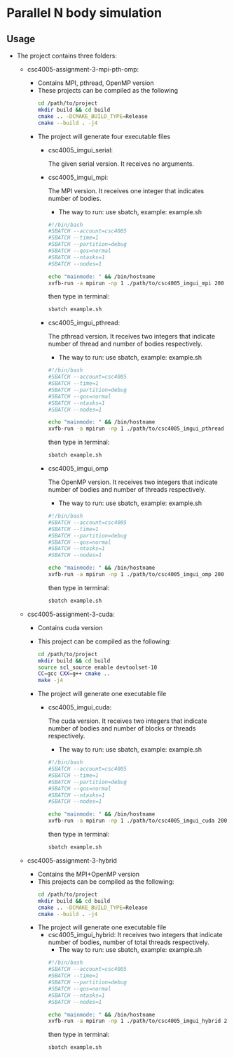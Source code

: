 # Parallel N body simulation

## Usage

- The project contains three folders:
  - csc4005-assignment-3-mpi-pth-omp:
    
    - Contains MPI, pthread, OpenMP version
    - These projects can be compiled as the following
      ```bash
      cd /path/to/project
      mkdir build && cd build
      cmake .. -DCMAKE_BUILD_TYPE=Release
      cmake --build . -j4
      ```
    - The project will generate four executable files
      - csc4005_imgui_serial:
        
        The given serial version. It receives no arguments.
      - csc4005_imgui_mpi:
        
        The MPI version. It receives one integer that indicates number of bodies.
        - The way to run:
        use sbatch, example: 
        example.sh
        ```bash
        #!/bin/bash
        #SBATCH --account=csc4005
        #SBATCH --time=1
        #SBATCH --partition=debug
        #SBATCH --qos=normal
        #SBATCH --ntasks=1
        #SBATCH --nodes=1

        echo "mainmode: " && /bin/hostname
        xvfb-run -a mpirun -np 1 ./path/to/csc4005_imgui_mpi 200
        ```
        then type in terminal:
        ```bash
        sbatch example.sh
        ```

      - csc4005_imgui_pthread:

        The pthread version. It receives two integers that indicate number of thread and number of bodies respectively.

        - The way to run:
        use sbatch, example: 
        example.sh
        ```bash
        #!/bin/bash
        #SBATCH --account=csc4005
        #SBATCH --time=1
        #SBATCH --partition=debug
        #SBATCH --qos=normal
        #SBATCH --ntasks=1
        #SBATCH --nodes=1

        echo "mainmode: " && /bin/hostname
        xvfb-run -a mpirun -np 1 ./path/to/csc4005_imgui_pthread 2 200
        ```
        then type in terminal:
        ```bash
        sbatch example.sh
        ```

      - csc4005_imgui_omp

        The OpenMP version. It receives two integers that indicate number of bodies and number of threads respectively.

        - The way to run:
        use sbatch, example: 
        example.sh
        ```bash
        #!/bin/bash
        #SBATCH --account=csc4005
        #SBATCH --time=1
        #SBATCH --partition=debug
        #SBATCH --qos=normal
        #SBATCH --ntasks=1
        #SBATCH --nodes=1

        echo "mainmode: " && /bin/hostname
        xvfb-run -a mpirun -np 1 ./path/to/csc4005_imgui_omp 200 2
        ```
        then type in terminal:
        ```bash
        sbatch example.sh
        ```

  
  - csc4005-assignment-3-cuda:

    - Contains cuda version

    - This project can be compiled as the following:
      ```bash
      cd /path/to/project
      mkdir build && cd build
      source scl_source enable devtoolset-10
      CC=gcc CXX=g++ cmake ..
      make -j4
      ```
    
    - The project will generate one executable file
      - csc4005_imgui_cuda: 

        The cuda version. It receives two integers that indicate number of bodies and number of blocks or threads respectively.
        - The way to run:
        use sbatch, example: 
        example.sh
        ```bash
        #!/bin/bash
        #SBATCH --account=csc4005
        #SBATCH --time=1
        #SBATCH --partition=debug
        #SBATCH --qos=normal
        #SBATCH --ntasks=1
        #SBATCH --nodes=1

        echo "mainmode: " && /bin/hostname
        xvfb-run -a mpirun -np 1 ./path/to/csc4005_imgui_cuda 200 10
        ```
        then type in terminal:
        ```bash
        sbatch example.sh
        ```

  - csc4005-assignment-3-hybrid
    
    - Contains the MPI+OpenMP version
    - This projects can be compiled as the following:
      ```bash
      cd /path/to/project
      mkdir build && cd build
      cmake .. -DCMAKE_BUILD_TYPE=Release
      cmake --build . -j4
      ```
    - The project will generate one executable file
      - csc4005_imgui_hybrid: It receives two integers that indicate number of bodies, number of total threads respectively.
        - The way to run:
        use sbatch, example: 
        example.sh
        ```bash
        #!/bin/bash
        #SBATCH --account=csc4005
        #SBATCH --time=1
        #SBATCH --partition=debug
        #SBATCH --qos=normal
        #SBATCH --ntasks=1
        #SBATCH --nodes=1

        echo "mainmode: " && /bin/hostname
        xvfb-run -a mpirun -np 1 ./path/to/csc4005_imgui_hybrid 200 33
        ```
        then type in terminal:
        ```bash
        sbatch example.sh
        ```

      
